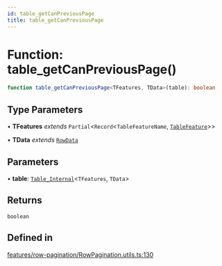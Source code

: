 ```yaml
---
id: table_getCanPreviousPage
title: table_getCanPreviousPage
---
```


# Function: table\_getCanPreviousPage()

```ts
function table_getCanPreviousPage<TFeatures, TData>(table): boolean
```

## Type Parameters

• **TFeatures** *extends* `Partial`\<`Record`\<`TableFeatureName`, [`TableFeature`](../interfaces/tablefeature.md)\>\>

• **TData** *extends* [`RowData`](../type-aliases/rowdata.md)

## Parameters

• **table**: [`Table_Internal`](../type-aliases/table_internal.md)\<`TFeatures`, `TData`\>

## Returns

`boolean`

## Defined in

[features/row-pagination/RowPagination.utils.ts:130](https://github.com/TanStack/table/blob/main/packages/table-core/src/features/row-pagination/RowPagination.utils.ts#L130)
